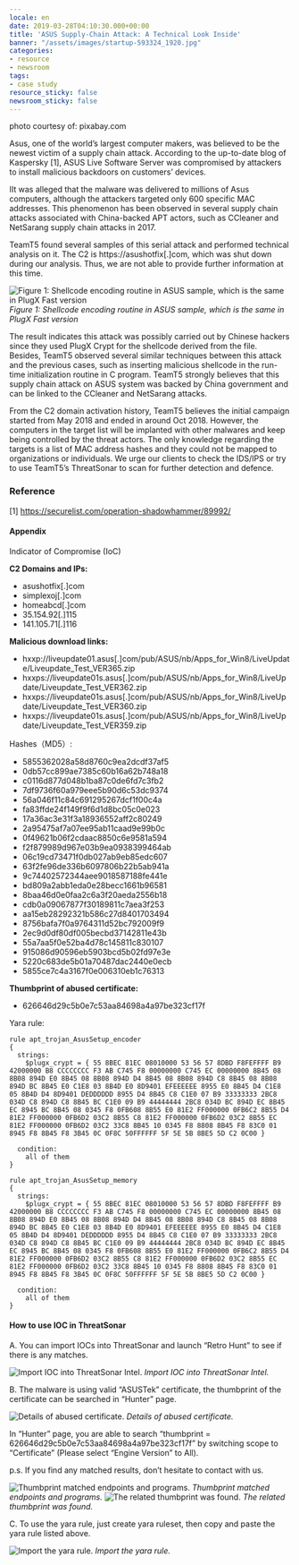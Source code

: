 ```yaml
---
locale: en
date: 2019-03-28T04:10:30.000+00:00
title: 'ASUS Supply-Chain Attack: A Technical Look Inside'
banner: "/assets/images/startup-593324_1920.jpg"
categories:
- resource
- newsroom
tags:
- case study
resource_sticky: false
newsroom_sticky: false
---
```


photo courtesy of: pixabay.com

Asus, one of the world’s largest computer makers, was believed to be the newest victim of a supply chain attack. According to the up-to-date blog of Kaspersky [1], ASUS Live Software Server was compromised by attackers to install malicious backdoors on customers’ devices.

IIt was alleged that the malware was delivered to millions of Asus computers, although the attackers targeted only 600 specific MAC addresses. This phenomenon has been observed in several supply chain attacks associated with China-backed APT actors, such as CCleaner and NetSarang supply chain attacks in 2017.

TeamT5 found several samples of this serial attack and performed technical analysis on it. The C2 is https://asushotfix[.]com, which was shut down during our analysis. Thus, we are not able to provide further information at this time.

![Figure 1: Shellcode encoding routine in ASUS sample, which is the same in PlugX Fast version](/assets/images/02_01.png "Figure 1: Shellcode encoding routine in ASUS sample, which is the same in PlugX Fast version")
_Figure 1: Shellcode encoding routine in ASUS sample, which is the same in PlugX Fast version_

The result indicates this attack was possibly carried out by Chinese hackers since they used PlugX Crypt for the shellcode derived from the file. Besides, TeamT5 observed several similar techniques between this attack and the previous cases, such as inserting malicious shellcode in the run-time initialization routine in C program. TeamT5 strongly believes that this supply chain attack on ASUS system was backed by China government and can be linked to the CCleaner and NetSarang attacks.

From the C2 domain activation history, TeamT5 believes the initial campaign started from May 2018 and ended in around Oct 2018. However, the computers in the target list will be implanted with other malwares and keep being controlled by the threat actors. The only knowledge regarding the targets is a list of MAC address hashes and they could not be mapped to organizations or individuals. We urge our clients to check the IDS/IPS or try to use TeamT5’s ThreatSonar to scan for further detection and defence.

### Reference

[1] https://securelist.com/operation-shadowhammer/89992/

#### **Appendix**

Indicator of Compromise (IoC)

**C2 Domains and IPs:**

* asushotfix[.]com
* simplexoj[.]com
* homeabcd[.]com
* 35.154.92[.]115
* 141.105.71[.]116

**Malicious download links:**

* hxxp://liveupdate01.asus[.]com/pub/ASUS/nb/Apps_for_Win8/LiveUpdate/Liveupdate_Test_VER365.zip
* hxxps://liveupdate01s.asus[.]com/pub/ASUS/nb/Apps_for_Win8/LiveUpdate/Liveupdate_Test_VER362.zip
* hxxps://liveupdate01s.asus[.]com/pub/ASUS/nb/Apps_for_Win8/LiveUpdate/Liveupdate_Test_VER360.zip
* hxxps://liveupdate01s.asus[.]com/pub/ASUS/nb/Apps_for_Win8/LiveUpdate/Liveupdate_Test_VER359.zip

Hashes（MD5）:

* 5855362028a58d8760c9ea2dcdf37af5
* 0db57cc899ae7385c60b16a62b748a18
* c0116d877d048b1ba87c0de6fd7c3fb2
* 7df9736f60a979eee5b90d6c53dc9374
* 56a046f11c84c691295267dcf1f00c4a
* fa83ffde24f149f9f6d1d8bc05c0e023
* 17a36ac3e31f3a18936552aff2c80249
* 2a95475af7a07ee95ab11caad9e99b0c
* 0f49621b06f2cdaac8850c6e9581a594
* f2f879989d967e03b9ea0938399464ab
* 06c19cd73471f0db027ab9eb85edc607
* 63f2fe96de336b6097806b22b5ab941a
* 9c74402572344aee9018587188fe441e
* bd809a2abb1eda0e28becc1661b96581
* 8baa46d0e0faa2c6a3f20aeda2556b18
* cdb0a09067877f30189811c7aea3f253
* aa15eb28292321b586c27d8401703494
* 8756bafa7f0a9764311d52bc792009f9
* 2ec9d0df80df005becbd37142811e43b
* 55a7aa5f0e52ba4d78c145811c830107
* 915086d90596eb5903bcd5b02fd97e3e
* 5220c683de5b01a70487dac2440e0ecb
* 5855ce7c4a3167f0e006310eb1c76313

**Thumbprint of abused certificate:**

* 626646d29c5b0e7c53aa84698a4a97be323cf17f

Yara rule:

```yara
rule apt_trojan_AsusSetup_encoder
{
  strings:
    $plugx_crypt = { 55 8BEC 81EC 08010000 53 56 57 8DBD F8FEFFFF B9 42000000 B8 CCCCCCCC F3 AB C745 F8 00000000 C745 EC 00000000 8B45 08 8B08 894D E0 8B45 08 8B08 894D D4 8B45 08 8B08 894D C8 8B45 08 8B08 894D BC 8B45 E0 C1E8 03 8B4D E0 8D9401 EFEEEEEE 8955 E0 8B45 D4 C1E8 05 8B4D D4 8D9401 DEDDDDDD 8955 D4 8B45 C8 C1E0 07 B9 33333333 2BC8 034D C8 894D C8 8B45 BC C1E0 09 B9 44444444 2BC8 034D BC 894D EC 8B45 EC 8945 BC 8B45 08 0345 F8 0FB608 8B55 E0 81E2 FF000000 0FB6C2 8B55 D4 81E2 FF000000 0FB6D2 03C2 8B55 C8 81E2 FF000000 0FB6D2 03C2 8B55 EC 81E2 FF000000 0FB6D2 03C2 33C8 8B45 10 0345 F8 8808 8B45 F8 83C0 01 8945 F8 8B45 F8 3B45 0C 0F8C 50FFFFFF 5F 5E 5B 8BE5 5D C2 0C00 }

  condition:
    all of them
}

rule apt_trojan_AsusSetup_memory
{
  strings:
    $plugx_crypt = { 55 8BEC 81EC 08010000 53 56 57 8DBD F8FEFFFF B9 42000000 B8 CCCCCCCC F3 AB C745 F8 00000000 C745 EC 00000000 8B45 08 8B08 894D E0 8B45 08 8B08 894D D4 8B45 08 8B08 894D C8 8B45 08 8B08 894D BC 8B45 E0 C1E8 03 8B4D E0 8D9401 EFEEEEEE 8955 E0 8B45 D4 C1E8 05 8B4D D4 8D9401 DEDDDDDD 8955 D4 8B45 C8 C1E0 07 B9 33333333 2BC8 034D C8 894D C8 8B45 BC C1E0 09 B9 44444444 2BC8 034D BC 894D EC 8B45 EC 8945 BC 8B45 08 0345 F8 0FB608 8B55 E0 81E2 FF000000 0FB6C2 8B55 D4 81E2 FF000000 0FB6D2 03C2 8B55 C8 81E2 FF000000 0FB6D2 03C2 8B55 EC 81E2 FF000000 0FB6D2 03C2 33C8 8B45 10 0345 F8 8808 8B45 F8 83C0 01 8945 F8 8B45 F8 3B45 0C 0F8C 50FFFFFF 5F 5E 5B 8BE5 5D C2 0C00 }

  condition:
    all of them
}
```

#### How to use IOC in ThreatSonar

A. You can import IOCs into ThreatSonar and launch “Retro Hunt” to see if there is any matches.

![Import IOC into ThreatSonar Intel.](/assets/images/02_02.png "Import IOC into ThreatSonar Intel.")
_Import IOC into ThreatSonar Intel._

B. The malware is using valid “ASUSTek” certificate, the thumbprint of the certificate can be searched in “Hunter” page.

![Details of abused certificate.](/assets/images/02_03.png "Details of abused certificate.")
_Details of abused certificate._

In “Hunter” page, you are able to search “thumbprint = 626646d29c5b0e7c53aa84698a4a97be323cf17f” by switching scope to “Certificate” (Please select “Engine Version” to All).

p.s. If you find any matched results, don’t hesitate to contact with us.

![Thumbprint matched endpoints and programs.](/assets/images/02_04.png "Thumbprint matched endpoints and programs.")
_Thumbprint matched endpoints and programs._
![The related thumbprint was found.](/assets/images/02_05.png "The related thumbprint was found.")
_The related thumbprint was found._

C. To use the yara rule, just create yara ruleset, then copy and paste the yara rule listed above.

![Import the yara rule.](/assets/images/02_06.png "Import the yara rule.")
_Import the yara rule._
